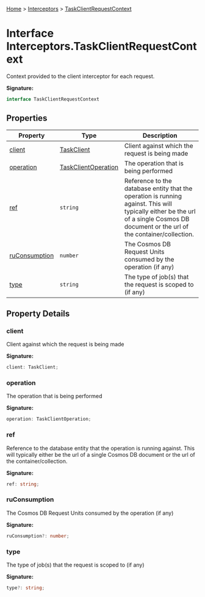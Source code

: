 [Home](../../../index.md) &gt; [Interceptors](../../interceptors.md) &gt; [TaskClientRequestContext](./taskclientrequestcontext.md)

# Interface Interceptors.TaskClientRequestContext

Context provided to the client interceptor for each request.

<b>Signature:</b>

```typescript
interface TaskClientRequestContext 
```

## Properties

|  Property | Type | Description |
|  --- | --- | --- |
|  [client](./taskclientrequestcontext.md#client-property) | [TaskClient](../../../classes/taskclient.md) | Client against which the request is being made |
|  [operation](./taskclientrequestcontext.md#operation-property) | [TaskClientOperation](../enums/taskclientoperation.md) | The operation that is being performed |
|  [ref](./taskclientrequestcontext.md#ref-property) | `string` | Reference to the database entity that the operation is running against. This will typically either be the url of a single Cosmos DB document or the url of the container/collection. |
|  [ruConsumption](./taskclientrequestcontext.md#ruConsumption-property) | `number` | The Cosmos DB Request Units consumed by the operation (if any) |
|  [type](./taskclientrequestcontext.md#type-property) | `string` | The type of job(s) that the request is scoped to (if any) |

## Property Details

<a id="client-property"></a>

### client

Client against which the request is being made

<b>Signature:</b>

```typescript
client: TaskClient;
```

<a id="operation-property"></a>

### operation

The operation that is being performed

<b>Signature:</b>

```typescript
operation: TaskClientOperation;
```

<a id="ref-property"></a>

### ref

Reference to the database entity that the operation is running against. This will typically either be the url of a single Cosmos DB document or the url of the container/collection.

<b>Signature:</b>

```typescript
ref: string;
```

<a id="ruConsumption-property"></a>

### ruConsumption

The Cosmos DB Request Units consumed by the operation (if any)

<b>Signature:</b>

```typescript
ruConsumption?: number;
```

<a id="type-property"></a>

### type

The type of job(s) that the request is scoped to (if any)

<b>Signature:</b>

```typescript
type?: string;
```
